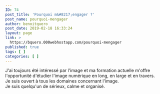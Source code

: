 ```yaml
---
ID: 74
post_title: 'Pourquoi m&#8217;engager ?'
post_name: pourquoi-mengager
author: benoitquero
post_date: 2019-02-18 16:33:24
layout: page
link: >
  https://bquero.000webhostapp.com/pourquoi-mengager
published: true
tags: [ ]
categories: [ ]
---
```

<!-- wp:paragraph -->
<p>J'ai toujours été intéressé par l'image et ma formation actuelle m'offre l'opportunité d'étudier l'image numérique en long, en large et en travers. <br>Je suis ouvert à tous les domaines concernant l'image. <br>Je suis quelqu'un de sérieux, calme et organisé.<br></p>
<!-- /wp:paragraph -->
